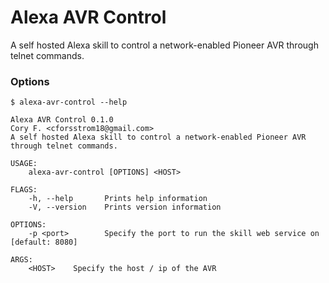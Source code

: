 # Alexa AVR Control
A self hosted Alexa skill to control a network-enabled Pioneer AVR through telnet commands.   

### Options
```
$ alexa-avr-control --help

Alexa AVR Control 0.1.0
Cory F. <cforsstrom18@gmail.com>
A self hosted Alexa skill to control a network-enabled Pioneer AVR through telnet commands.

USAGE:
    alexa-avr-control [OPTIONS] <HOST>

FLAGS:
    -h, --help       Prints help information
    -V, --version    Prints version information

OPTIONS:
    -p <port>        Specify the port to run the skill web service on [default: 8080]

ARGS:
    <HOST>    Specify the host / ip of the AVR
```